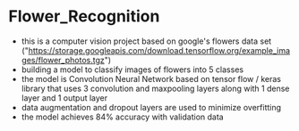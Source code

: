 # Flower_Recognition
* this is a computer vision project based on google's flowers data set ("https://storage.googleapis.com/download.tensorflow.org/example_images/flower_photos.tgz")
* building a model to classify images of flowers into 5 classes
* the model is Convolution Neural Network based on tensor flow / keras library that uses 3 convolution and maxpooling layers along with 1 dense layer and 1 output layer
* data augmentation and dropout layers are used to minimize overfitting 
* the model achieves 84% accuracy with validation data
